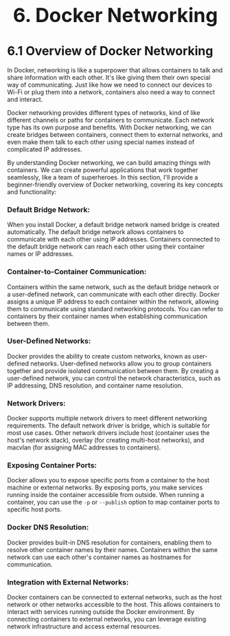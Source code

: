 <h1 style=font-size:45px align='center'>6. Docker Networking</h1>
<h1>6.1 Overview of Docker Networking</h1>

In Docker, networking is like a superpower that allows containers to talk and share information with each other. It's like giving them their own special way of communicating. Just like how we need to connect our devices to Wi-Fi or plug them into a network, containers also need a way to connect and interact.

Docker networking provides different types of networks, kind of like different channels or paths for containers to communicate. Each network type has its own purpose and benefits. With Docker networking, we can create bridges between containers, connect them to external networks, and even make them talk to each other using special names instead of complicated IP addresses.

By understanding Docker networking, we can build amazing things with containers. We can create powerful applications that work together seamlessly, like a team of superheroes. 
In this section, I'll provide a beginner-friendly overview of Docker networking, covering its key concepts and functionality:

### Default Bridge Network:
When you install Docker, a default bridge network named bridge is created automatically.
The default bridge network allows containers to communicate with each other using IP addresses.
Containers connected to the default bridge network can reach each other using their container names or IP addresses.


### Container-to-Container Communication:
Containers within the same network, such as the default bridge network or a user-defined network, can communicate with each other directly.
Docker assigns a unique IP address to each container within the network, allowing them to communicate using standard networking protocols.
You can refer to containers by their container names when establishing communication between them.

### User-Defined Networks:
Docker provides the ability to create custom networks, known as user-defined networks.
User-defined networks allow you to group containers together and provide isolated communication between them.
By creating a user-defined network, you can control the network characteristics, such as IP addressing, DNS resolution, and container name resolution.

### Network Drivers:
Docker supports multiple network drivers to meet different networking requirements.
The default network driver is bridge, which is suitable for most use cases.
Other network drivers include host (container uses the host's network stack), overlay (for creating multi-host networks), and macvlan (for assigning MAC addresses to containers).

### Exposing Container Ports:
Docker allows you to expose specific ports from a container to the host machine or external networks.
By exposing ports, you make services running inside the container accessible from outside.
When running a container, you can use the `-p` or `--publish` option to map container ports to specific host ports.

### Docker DNS Resolution:
Docker provides built-in DNS resolution for containers, enabling them to resolve other container names by their names.
Containers within the same network can use each other's container names as hostnames for communication.

### Integration with External Networks:
Docker containers can be connected to external networks, such as the host network or other networks accessible to the host.
This allows containers to interact with services running outside the Docker environment.
By connecting containers to external networks, you can leverage existing network infrastructure and access external resources.